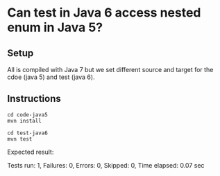 Can test in Java 6 access nested enum in Java 5?
================================================

Setup
-----

All is compiled with Java 7 but we set different source and target for the cdoe (java 5) and test (java 6).

Instructions
------------

    cd code-java5
    mvn install

    cd test-java6
    mvn test

Expected result:

   Tests run: 1, Failures: 0, Errors: 0, Skipped: 0, Time elapsed: 0.07 sec
